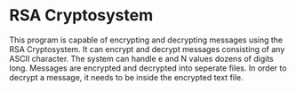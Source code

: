 # RSA Cryptosystem
  This program is capable of encrypting and decrypting messages using the RSA Cryptosystem. It can encrypt and decrypt messages consisting of any ASCII character. The system can handle e and N values dozens of digits long. Messages are encrypted and decrypted into seperate files. In order to decrypt a message, it needs to be inside the encrypted text file.
 
